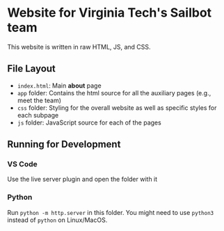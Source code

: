 # Website for Virginia Tech's Sailbot team

This website is written in raw HTML, JS, and CSS.

## File Layout

-   `index.html`: Main **about** page
-   `app` folder: Contains the html source for all the auxiliary pages (e.g., meet the team)
-   `css` folder: Styling for the overall website as well as specific styles for each subpage
-   `js` folder: JavaScript source for each of the pages

## Running for Development

### VS Code

Use the live server plugin and open the folder with it

### Python

Run `python -m http.server` in this folder. You might need to use `python3` instead of `python` on Linux/MacOS.
